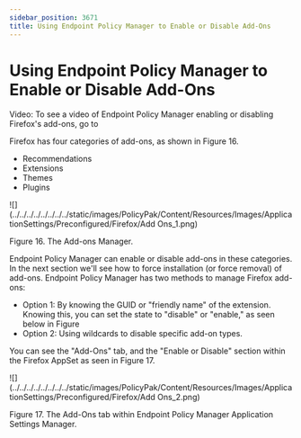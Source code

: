 ```yaml
---
sidebar_position: 3671
title: Using Endpoint Policy Manager to Enable or Disable Add-Ons
---
```


# Using Endpoint Policy Manager to Enable or Disable Add-Ons

Video: To see a video of Endpoint Policy Manager enabling or disabling Firefox's add-ons, go to 

Firefox has four categories of add-ons, as shown in Figure 16.

* Recommendations
* Extensions
* Themes
* Plugins

![](../../../../../../../../static/images/PolicyPak/Content/Resources/Images/ApplicationSettings/Preconfigured/Firefox/Add Ons_1.png)

Figure 16. The Add-ons Manager.

Endpoint Policy Manager can enable or disable add-ons in these categories. In the next section we'll see how to force installation (or force removal) of add-ons. Endpoint Policy Manager has two methods to manage Firefox add-ons:

* Option 1: By knowing the GUID or "friendly name" of the extension. Knowing this, you can set the state to "disable" or "enable," as seen below in Figure
* Option 2: Using wildcards to disable specific add-on types.

You can see the "Add-Ons" tab, and the "Enable or Disable" section within the Firefox AppSet as seen in Figure 17.

![](../../../../../../../../static/images/PolicyPak/Content/Resources/Images/ApplicationSettings/Preconfigured/Firefox/Add Ons_2.png)

Figure 17. The Add-Ons tab within Endpoint Policy Manager Application Settings Manager.